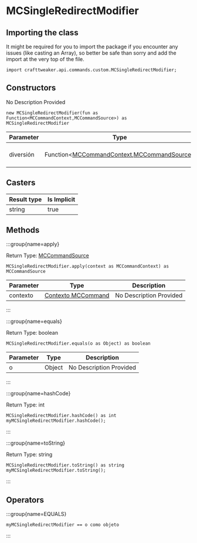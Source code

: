 # MCSingleRedirectModifier

## Importing the class

It might be required for you to import the package if you encounter any issues (like casting an Array), so better be safe than sorry and add the import at the very top of the file.
```zenscript
import crafttweaker.api.commands.custom.MCSingleRedirectModifier;
```


## Constructors

No Description Provided
```zenscript
new MCSingleRedirectModifier(fun as Function<MCCommandContext,MCCommandSource>) as MCSingleRedirectModifier
```

| Parameter | Type                                                                                                                                                          | Description             |
| --------- | ------------------------------------------------------------------------------------------------------------------------------------------------------------- | ----------------------- |
| diversión | Function&lt;[MCCommandContext](/vanilla/api/commands/custom/MCCommandContext),[MCCommandSource](/vanilla/api/commands/custom/MCCommandSource)&gt; | No Description Provided |



## Casters

| Result type | Is Implicit |
| ----------- | ----------- |
| string      | true        |

## Methods

:::group{name=apply}

Return Type: [MCCommandSource](/vanilla/api/commands/custom/MCCommandSource)

```zenscript
MCSingleRedirectModifier.apply(context as MCCommandContext) as MCCommandSource
```

| Parameter | Type                                                                | Description             |
| --------- | ------------------------------------------------------------------- | ----------------------- |
| contexto  | [Contexto MCCommand](/vanilla/api/commands/custom/MCCommandContext) | No Description Provided |


:::

:::group{name=equals}

Return Type: boolean

```zenscript
MCSingleRedirectModifier.equals(o as Object) as boolean
```

| Parameter | Type   | Description             |
| --------- | ------ | ----------------------- |
| o         | Object | No Description Provided |


:::

:::group{name=hashCode}

Return Type: int

```zenscript
MCSingleRedirectModifier.hashCode() as int
myMCSingleRedirectModifier.hashCode();
```

:::

:::group{name=toString}

Return Type: string

```zenscript
MCSingleRedirectModifier.toString() as string
myMCSingleRedirectModifier.toString();
```

:::


## Operators

:::group{name=EQUALS}

```zenscript
myMCSingleRedirectModifier == o como objeto
```

:::



